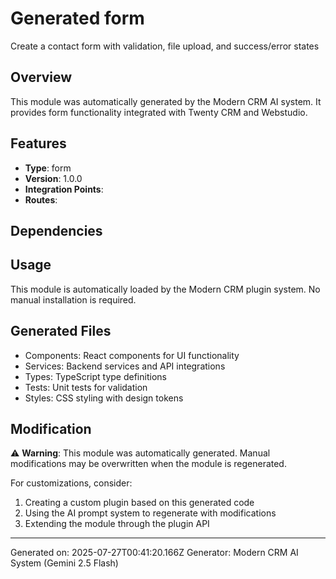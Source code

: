 # Generated form

Create a contact form with validation, file upload, and success/error states

## Overview

This module was automatically generated by the Modern CRM AI system. It provides form functionality integrated with Twenty CRM and Webstudio.

## Features

- **Type**: form
- **Version**: 1.0.0
- **Integration Points**: 
- **Routes**: 

## Dependencies



## Usage

This module is automatically loaded by the Modern CRM plugin system. No manual installation is required.

## Generated Files

- Components: React components for UI functionality
- Services: Backend services and API integrations
- Types: TypeScript type definitions
- Tests: Unit tests for validation
- Styles: CSS styling with design tokens

## Modification

⚠️ **Warning**: This module was automatically generated. Manual modifications may be overwritten when the module is regenerated.

For customizations, consider:
1. Creating a custom plugin based on this generated code
2. Using the AI prompt system to regenerate with modifications
3. Extending the module through the plugin API

---

Generated on: 2025-07-27T00:41:20.166Z
Generator: Modern CRM AI System (Gemini 2.5 Flash)
